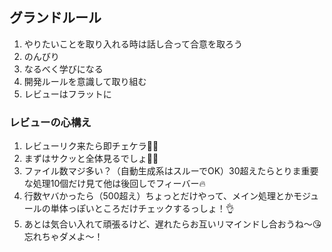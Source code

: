 ## グランドルール

1. やりたいことを取り入れる時は話し合って合意を取ろう
1. のんびり
1. なるべく学びになる
1. 開発ルールを意識して取り組む
1. レビューはフラットに

### レビューの心構え

1. レビューリク来たら即チェケラ👀✨
2. まずはサクッと全体見るでしょ💁‍♀️
3. ファイル数マジ多い？（自動生成系はスルーでOK）30超えたらとりま重要な処理10個だけ見て他は後回しでフィーバー🔥
4. 行数ヤバかったら（500超え）ちょっとだけやって、メイン処理とかモジュールの単体っぽいところだけチェックするっしょ！👌
5. あとは気合い入れて頑張るけど、遅れたらお互いリマインドし合おうね〜😘 忘れちゃダメよ〜！
